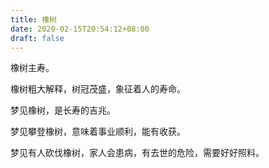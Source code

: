 ```yaml
---
title: 橡树
date: 2020-02-15T20:54:12+08:00
draft: false
---
```


橡树主寿。<br>


橡树粗大解释，树冠茂盛，象征着人的寿命。<br>


梦见橡树，是长寿的吉兆。<br>


梦见攀登橡树，意味着事业顺利，能有收获。<br>


梦见有人砍伐橡树，家人会患病，有去世的危险，需要好好照料。<br>
